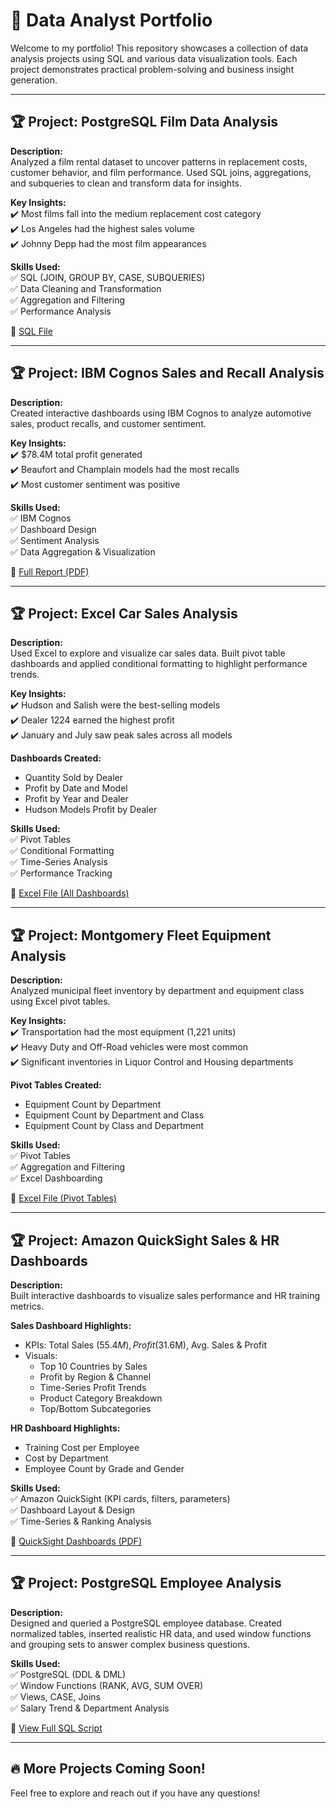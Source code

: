 # 🚀 Data Analyst Portfolio

Welcome to my portfolio! This repository showcases a collection of data analysis projects using SQL and various data visualization tools. Each project demonstrates practical problem-solving and business insight generation.

---

## 🏆 Project: PostgreSQL Film Data Analysis  
**Description:**  
Analyzed a film rental dataset to uncover patterns in replacement costs, customer behavior, and film performance. Used SQL joins, aggregations, and subqueries to clean and transform data for insights.

**Key Insights:**  
✔️ Most films fall into the medium replacement cost category  
✔️ Los Angeles had the highest sales volume  
✔️ Johnny Depp had the most film appearances  

**Skills Used:**  
✅ SQL (JOIN, GROUP BY, CASE, SUBQUERIES)  
✅ Data Cleaning and Transformation  
✅ Aggregation and Filtering  
✅ Performance Analysis  

📎 [SQL File](./THEPROJECT_Postgre.sql)

---

## 🏆 Project: IBM Cognos Sales and Recall Analysis  
**Description:**  
Created interactive dashboards using IBM Cognos to analyze automotive sales, product recalls, and customer sentiment.

**Key Insights:**  
✔️ $78.4M total profit generated  
✔️ Beaufort and Champlain models had the most recalls  
✔️ Most customer sentiment was positive  

**Skills Used:**  
✅ IBM Cognos  
✅ Dashboard Design  
✅ Sentiment Analysis  
✅ Data Aggregation & Visualization  

📎 [Full Report (PDF)](./IBMCognosDashboards.pdf)

---

## 🏆 Project: Excel Car Sales Analysis  
**Description:**  
Used Excel to explore and visualize car sales data. Built pivot table dashboards and applied conditional formatting to highlight performance trends.

**Key Insights:**  
✔️ Hudson and Salish were the best-selling models  
✔️ Dealer 1224 earned the highest profit  
✔️ January and July saw peak sales across all models  

**Dashboards Created:**  
- Quantity Sold by Dealer  
- Profit by Date and Model  
- Profit by Year and Dealer  
- Hudson Models Profit by Dealer  

**Skills Used:**  
✅ Pivot Tables  
✅ Conditional Formatting  
✅ Time-Series Analysis  
✅ Performance Tracking  

📎 [Excel File (All Dashboards)](./CarSalesByModelEnd.xlsx)

---

## 🏆 Project: Montgomery Fleet Equipment Analysis  
**Description:**  
Analyzed municipal fleet inventory by department and equipment class using Excel pivot tables.

**Key Insights:**  
✔️ Transportation had the most equipment (1,221 units)  
✔️ Heavy Duty and Off-Road vehicles were most common  
✔️ Significant inventories in Liquor Control and Housing departments  

**Pivot Tables Created:**  
- Equipment Count by Department  
- Equipment Count by Department and Class  
- Equipment Count by Class and Department  

**Skills Used:**  
✅ Pivot Tables  
✅ Aggregation and Filtering  
✅ Excel Dashboarding  

📎 [Excel File (Pivot Tables)](./Montgomery_Fleet_Equipment_Analysis.xlsx)

---

## 🏆 Project: Amazon QuickSight Sales & HR Dashboards  
**Description:**  
Built interactive dashboards to visualize sales performance and HR training metrics.

**Sales Dashboard Highlights:**  
- KPIs: Total Sales ($55.4M), Profit ($31.6M), Avg. Sales & Profit  
- Visuals:  
  - Top 10 Countries by Sales  
  - Profit by Region & Channel  
  - Time-Series Profit Trends  
  - Product Category Breakdown  
  - Top/Bottom Subcategories  

**HR Dashboard Highlights:**  
- Training Cost per Employee  
- Cost by Department  
- Employee Count by Grade and Gender  

**Skills Used:**  
✅ Amazon QuickSight (KPI cards, filters, parameters)  
✅ Dashboard Layout & Design  
✅ Time-Series & Ranking Analysis  

📎 [QuickSight Dashboards (PDF)](./QuicksightWork.pdf)

---

## 🏆 Project: PostgreSQL Employee Analysis  
**Description:**  
Designed and queried a PostgreSQL employee database. Created normalized tables, inserted realistic HR data, and used window functions and grouping sets to answer complex business questions.

**Skills Used:**  
✅ PostgreSQL (DDL & DML)  
✅ Window Functions (RANK, AVG, SUM OVER)  
✅ Views, CASE, Joins  
✅ Salary Trend & Department Analysis  

📎 [View Full SQL Script](./Employee_AnalysisPostgre.sql)

---

## 🔥 More Projects Coming Soon!

Feel free to explore and reach out if you have any questions!

